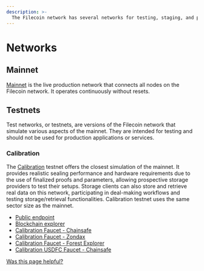 ```yaml
---
description: >-
  The Filecoin network has several networks for testing, staging, and production purposes. This page provides information on available networks.
---
```


# Networks

## Mainnet

[Mainnet](../../networks/mainnet/) is the live production network that connects all nodes on the Filecoin network. It operates continuously without resets.

## Testnets

Test networks, or testnets, are versions of the Filecoin network that simulate various aspects of the mainnet. They are intended for testing and should not be used for production applications or services.

### Calibration

The [Calibration](../../networks/calibration/) testnet offers the closest simulation of the mainnet. It provides realistic sealing performance and hardware requirements due to the use of finalized proofs and parameters, allowing prospective storage providers to test their setups. Storage clients can also store and retrieve real data on this network, participating in deal-making workflows and testing storage/retrieval functionalities. Calibration testnet uses the same sector size as the mainnet.

- [Public endpoint](https://api.calibration.node.glif.io/rpc/v0)
- [Blockchain explorer](https://calibration.filscan.io/)
- [Calibration Faucet - Chainsafe](https://faucet.calibnet.chainsafe-fil.io)
- [Calibration Faucet - Zondax](https://beryx.zondax.ch/faucet/)
- [Calibration Faucet - Forest Explorer](https://forest-explorer.chainsafe.dev/faucet/calibnet)
- [Calibration USDFC Faucet - Chainsafe](https://forest-explorer.chainsafe.dev/faucet/calibnet_usdfc)

[Was this page helpful?](https://airtable.com/apppq4inOe4gmSSlk/pagoZHC2i1iqgphgl/form?prefill_Page+URL=https://docs.filecoin.io/basics/what-is-filecoin/networks)
